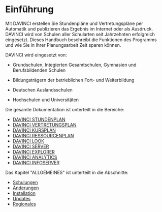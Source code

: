 # Einführung

Mit DAVINCI erstellen Sie Stundenpläne und Vertretungspläne per Automatik und publizieren das Ergebnis im Internet oder als Ausdruck. DAVINCI wird von Schulen aller Schularten seit Jahrzehnten erfolgreich eingesetzt. Dieses Handbuch beschreibt die Funktionen des Programms und wie Sie in Ihrer Planungsarbeit Zeit sparen können.

DAVINCI wird eingesetzt von:

* Grundschulen, Integierten Gesamtschulen, Gymnasien und Berufsbildenden Schulen

* Bildungsträgern der betrieblichen Fort- und Weiterbildung

* Deutschen Auslandsschulen

* Hochschulen und Universitäten

Die gesamte Dokumentation ist unterteilt in die Bereiche:


* [DAVINCI STUNDENPLAN](/01.stundenplan/allgemeines.md)
* [DAVINCI VERTRETUNGSPLAN](/02.vertretungsplan/allgemeines.md)
* [DAVINCI KURSPLAN](/03.kursplan/allgemeines.md)
* [DAVINCI RESSOURCENPLAN](/04.ressourcenplan/allgemeines.md)
* [DAVINCI LOOK](/05.look/allgemeines.md)
* [DAVINCI SERVER](/06.server/allgemeines.md)
* [DAVINCI EXPLORER](/07.explorer/allgemeines.md)
* [DAVINCI ANALYTICS](/08.analytics/allgemeines.md)
* [DAVINCI INFOSERVER](/09.infoserver/allgemeines.md)

Das Kapitel "ALLGEMEINES" ist unterteilt in die Abschnitte:

* [Schulungen](/00.allgemein/allgemeines.md)
* [Änderungen](/00.allgemein/changelog.md)
* [Installation](/00.allgemein/installation.md)
* [Updates](/00.allgemein/updates.md)
* [Regionales](/10.regionales/allgemeines.md)
